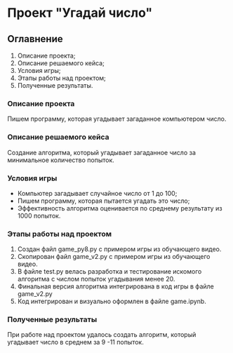 # Проект "Угадай число"

## Оглавнение
1. Описание проекта;
2. Описание решаемого кейса;
3. Условия игры;
4. Этапы работы над проектом;
5. Полученные результаты.

### Описание проекта
Пишем программу, которая угадывает загаданное компьютером число.

### Описание решаемого кейса
Создание алгоритма, который угадывает загаданное число за минимальное количество попыток.

### Условия игры
- Компьютер загадывает случайное число от 1 до 100;
- Пишем программу, которая пытается угадать это число;
- Эффективность алгоритма оценивается по среднему результату из 1000 попыток.


### Этапы работы над проектом
1) Создан файл game_py8.py с примером игры из обучающего видео. 
2) Скопирован файл game_v2.py с примером игры из обучающего видео.
3) В файле test.py велась разработка и тестирование искомого алгоритма с числом попыток угадывания менее 20.
4) Финальная версия алгоритма интегрирована в код игры в файле game_v2.py
5) Код интегрирован и визуально оформлен в файле game.ipynb.

### Полученные результаты
При работе над проектом удалось создать алгоритм, который угадывает число в среднем за 9 -11 попыток.
